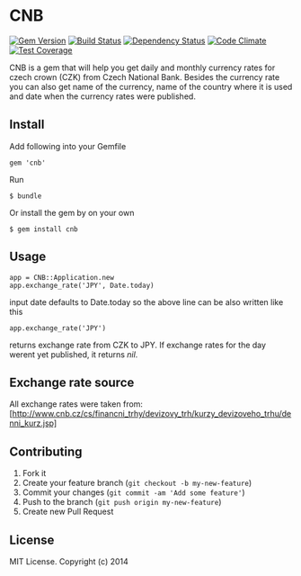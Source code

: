 # CNB

[![Gem Version](https://badge.fury.io/rb/cnb.png)](http://badge.fury.io/rb/cnb)
[![Build Status](https://travis-ci.org/ucetnictvi-on-line/cnb.png?branch=master)](https://travis-ci.org/ucetnictvi-on-line/cnb)
[![Dependency Status](https://gemnasium.com/ucetnictvi-on-line/cnb.svg)](https://gemnasium.com/ucetnictvi-on-line/cnb)
[![Code Climate](https://codeclimate.com/github/ucetnictvi-on-line/cnb/badges/gpa.svg)](https://codeclimate.com/github/ucetnictvi-on-line/cnb)
[![Test Coverage](https://codeclimate.com/github/ucetnictvi-on-line/cnb/badges/coverage.svg)](https://codeclimate.com/github/ucetnictvi-on-line/cnb)

CNB is a gem that will help you get daily and monthly currency rates for czech crown (CZK) from Czech National Bank. Besides the currency rate you can also get name of the currency, name of the country where it is used and date when the currency rates were published.


## Install

Add following into your Gemfile

    gem 'cnb'

Run

    $ bundle

Or install the gem by on your own

    $ gem install cnb

## Usage

```
app = CNB::Application.new
app.exchange_rate('JPY', Date.today)
```

input date defaults to Date.today so the above line can be also written like this

```
app.exchange_rate('JPY')
```


returns exchange rate from CZK to JPY. If exchange rates for the day
werent yet published, it returns *nil*.

## Exchange rate source

All exchange rates were taken from:
[http://www.cnb.cz/cs/financni_trhy/devizovy_trh/kurzy_devizoveho_trhu/denni_kurz.jsp]


## Contributing

1. Fork it
2. Create your feature branch (`git checkout -b my-new-feature`)
3. Commit your changes (`git commit -am 'Add some feature'`)
4. Push to the branch (`git push origin my-new-feature`)
5. Create new Pull Request


## License
MIT License. Copyright (c) 2014
